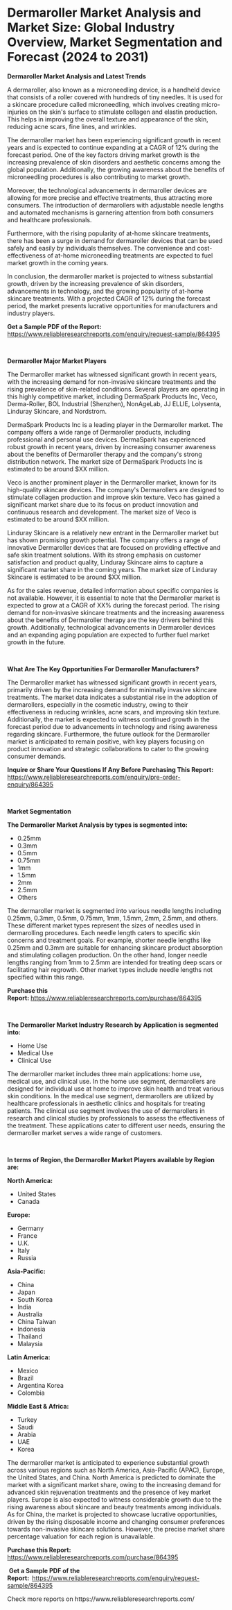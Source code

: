 <p><h1>Dermaroller Market Analysis and Market Size: Global Industry Overview, Market Segmentation and Forecast (2024 to 2031)</h1></p><p><strong>Dermaroller Market Analysis and Latest Trends</strong></p>
<p><p>A dermaroller, also known as a microneedling device, is a handheld device that consists of a roller covered with hundreds of tiny needles. It is used for a skincare procedure called microneedling, which involves creating micro-injuries on the skin's surface to stimulate collagen and elastin production. This helps in improving the overall texture and appearance of the skin, reducing acne scars, fine lines, and wrinkles.</p><p>The dermaroller market has been experiencing significant growth in recent years and is expected to continue expanding at a CAGR of 12% during the forecast period. One of the key factors driving market growth is the increasing prevalence of skin disorders and aesthetic concerns among the global population. Additionally, the growing awareness about the benefits of microneedling procedures is also contributing to market growth.</p><p>Moreover, the technological advancements in dermaroller devices are allowing for more precise and effective treatments, thus attracting more consumers. The introduction of dermarollers with adjustable needle lengths and automated mechanisms is garnering attention from both consumers and healthcare professionals.</p><p>Furthermore, with the rising popularity of at-home skincare treatments, there has been a surge in demand for dermaroller devices that can be used safely and easily by individuals themselves. The convenience and cost-effectiveness of at-home microneedling treatments are expected to fuel market growth in the coming years.</p><p>In conclusion, the dermaroller market is projected to witness substantial growth, driven by the increasing prevalence of skin disorders, advancements in technology, and the growing popularity of at-home skincare treatments. With a projected CAGR of 12% during the forecast period, the market presents lucrative opportunities for manufacturers and industry players.</p></p>
<p><strong>Get a Sample PDF of the Report:&nbsp;</strong> <a href="https://www.reliableresearchreports.com/enquiry/request-sample/864395">https://www.reliableresearchreports.com/enquiry/request-sample/864395</a></p>
<p>&nbsp;</p>
<p><strong>Dermaroller Major Market Players</strong></p>
<p><p>The Dermaroller market has witnessed significant growth in recent years, with the increasing demand for non-invasive skincare treatments and the rising prevalence of skin-related conditions. Several players are operating in this highly competitive market, including DermaSpark Products Inc, Veco, Derma-Roller, BOL Industrial (Shenzhen), NonAgeLab, JJ ELLIE, Lolysenta, Linduray Skincare, and Nordstrom.</p><p>DermaSpark Products Inc is a leading player in the Dermaroller market. The company offers a wide range of Dermaroller products, including professional and personal use devices. DermaSpark has experienced robust growth in recent years, driven by increasing consumer awareness about the benefits of Dermaroller therapy and the company's strong distribution network. The market size of DermaSpark Products Inc is estimated to be around $XX million.</p><p>Veco is another prominent player in the Dermaroller market, known for its high-quality skincare devices. The company's Dermarollers are designed to stimulate collagen production and improve skin texture. Veco has gained a significant market share due to its focus on product innovation and continuous research and development. The market size of Veco is estimated to be around $XX million.</p><p>Linduray Skincare is a relatively new entrant in the Dermaroller market but has shown promising growth potential. The company offers a range of innovative Dermaroller devices that are focused on providing effective and safe skin treatment solutions. With its strong emphasis on customer satisfaction and product quality, Linduray Skincare aims to capture a significant market share in the coming years. The market size of Linduray Skincare is estimated to be around $XX million.</p><p>As for the sales revenue, detailed information about specific companies is not available. However, it is essential to note that the Dermaroller market is expected to grow at a CAGR of XX% during the forecast period. The rising demand for non-invasive skincare treatments and the increasing awareness about the benefits of Dermaroller therapy are the key drivers behind this growth. Additionally, technological advancements in Dermaroller devices and an expanding aging population are expected to further fuel market growth in the future.</p></p>
<p>&nbsp;</p>
<p><strong>What Are The Key Opportunities For Dermaroller Manufacturers?</strong></p>
<p><p>The Dermaroller market has witnessed significant growth in recent years, primarily driven by the increasing demand for minimally invasive skincare treatments. The market data indicates a substantial rise in the adoption of dermarollers, especially in the cosmetic industry, owing to their effectiveness in reducing wrinkles, acne scars, and improving skin texture. Additionally, the market is expected to witness continued growth in the forecast period due to advancements in technology and rising awareness regarding skincare. Furthermore, the future outlook for the Dermaroller market is anticipated to remain positive, with key players focusing on product innovation and strategic collaborations to cater to the growing consumer demands.</p></p>
<p><strong>Inquire or Share Your Questions If Any Before Purchasing This Report:</strong> <a href="https://www.reliableresearchreports.com/enquiry/pre-order-enquiry/864395">https://www.reliableresearchreports.com/enquiry/pre-order-enquiry/864395</a></p>
<p>&nbsp;</p>
<p><strong>Market Segmentation</strong></p>
<p><strong>The Dermaroller Market Analysis by types is segmented into:</strong></p>
<p><ul><li>0.25mm</li><li>0.3mm</li><li>0.5mm</li><li>0.75mm</li><li>1mm</li><li>1.5mm</li><li>2mm</li><li>2.5mm</li><li>Others</li></ul></p>
<p><p>The dermaroller market is segmented into various needle lengths including 0.25mm, 0.3mm, 0.5mm, 0.75mm, 1mm, 1.5mm, 2mm, 2.5mm, and others. These different market types represent the sizes of needles used in dermarolling procedures. Each needle length caters to specific skin concerns and treatment goals. For example, shorter needle lengths like 0.25mm and 0.3mm are suitable for enhancing skincare product absorption and stimulating collagen production. On the other hand, longer needle lengths ranging from 1mm to 2.5mm are intended for treating deep scars or facilitating hair regrowth. Other market types include needle lengths not specified within this range.</p></p>
<p><strong>Purchase this Report:&nbsp;</strong><a href="https://www.reliableresearchreports.com/purchase/864395">https://www.reliableresearchreports.com/purchase/864395</a></p>
<p>&nbsp;</p>
<p><strong>The Dermaroller Market Industry Research by Application is segmented into:</strong></p>
<p><ul><li>Home Use</li><li>Medical Use</li><li>Clinical Use</li></ul></p>
<p><p>The dermaroller market includes three main applications: home use, medical use, and clinical use. In the home use segment, dermarollers are designed for individual use at home to improve skin health and treat various skin conditions. In the medical use segment, dermarollers are utilized by healthcare professionals in aesthetic clinics and hospitals for treating patients. The clinical use segment involves the use of dermarollers in research and clinical studies by professionals to assess the effectiveness of the treatment. These applications cater to different user needs, ensuring the dermaroller market serves a wide range of customers.</p></p>
<p>&nbsp;</p>
<p><strong>In terms of Region, the Dermaroller Market Players available by Region are:</strong></p>
<p>
    <p> <strong> North America: </strong>
        <ul>
            <li>United States</li>
            <li>Canada</li>
        </ul>
        </p> 
    <p> <strong> Europe: </strong>
        <ul>
            <li>Germany</li>
            <li>France</li>
            <li>U.K.</li>
            <li>Italy</li>
            <li>Russia</li>
        </ul>
        </p> 
    <p> <strong> Asia-Pacific: </strong>
        <ul>
            <li>China</li>
            <li>Japan</li>
            <li>South Korea</li>
            <li>India</li>
            <li>Australia</li>
            <li>China Taiwan</li>
            <li>Indonesia</li>
            <li>Thailand</li>
            <li>Malaysia</li>
        </ul>
        </p> 
    <p> <strong> Latin America: </strong>
        <ul>
            <li>Mexico</li>
            <li>Brazil</li>
            <li>Argentina Korea</li>
            <li>Colombia</li>
        </ul>
        </p> 
    <p> <strong> Middle East & Africa: </strong>
        <ul>
            <li>Turkey</li>
            <li>Saudi</li>
            <li>Arabia</li>
            <li>UAE</li>
            <li>Korea</li>
        </ul>
    </p>
    </p>
<p><p>The dermaroller market is anticipated to experience substantial growth across various regions such as North America, Asia-Pacific (APAC), Europe, the United States, and China. North America is predicted to dominate the market with a significant market share, owing to the increasing demand for advanced skin rejuvenation treatments and the presence of key market players. Europe is also expected to witness considerable growth due to the rising awareness about skincare and beauty treatments among individuals. As for China, the market is projected to showcase lucrative opportunities, driven by the rising disposable income and changing consumer preferences towards non-invasive skincare solutions. However, the precise market share percentage valuation for each region is unavailable.</p></p>
<p><strong>Purchase this Report: </strong><a href="https://www.reliableresearchreports.com/purchase/864395">https://www.reliableresearchreports.com/purchase/864395</a></p>
<p>&nbsp;<strong>Get a Sample PDF of the Report:&nbsp;&nbsp;</strong><a href="https://www.reliableresearchreports.com/enquiry/request-sample/864395">https://www.reliableresearchreports.com/enquiry/request-sample/864395</a></p>
<p><strong></strong></p>
<p>Check more reports on https://www.reliableresearchreports.com/</p>